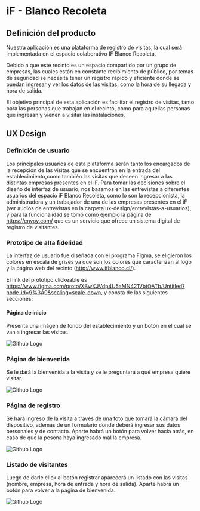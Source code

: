 # iF - Blanco Recoleta

## Definición del producto
Nuestra aplicación es una plataforma de registro de visitas, la cual será implementada en el espacio colaborativo IF Blanco Recoleta. 

Debido a que este recinto es un espacio compartido por un grupo de empresas, las cuales están en constante recibimiento de público, por temas de seguridad se necesita tener un registro rápido y eficiente donde se puedan ingresar y ver los datos de las visitas, como la hora de su llegada y hora de salida.

El objetivo principal de esta aplicación es facilitar el registro de visitas, tanto para las personas que trabajan en el recinto, como para aquellas personas que ingresan y vienen a visitar las instalaciones. 


## UX Design

### Definición de usuario
Los principales usuarios de esta plataforma serán tanto los encargados de la recepción de las visitas que se encuentran en la entrada del establecimiento,como también las visitas que deseen ingresar a las distintas empresas presentes en el iF. 
Para tomar las decisiones sobre el diseño de interfaz de usuario, nos basamos en las entrevistas a diferentes usuarios del espacio iF Blanco Recoleta, como lo son la recepcionista, la administradora y un trabajador de una de las empresas presentes en el iF (ver audios de entrevistas en la carpeta ux-design/entrevistas-a-usuarios), y para la funcionalidad se tomó como ejemplo la página de https://envoy.com/ que es un servicio que ofrece un sistema digital de registro de visitantes.


### Prototipo de alta fidelidad

La interfaz de usuario fue diseñada con el programa Figma, se eligieron los colores en escala de grises ya que son los colores que caracterizan al logo y la página web del recinto (http://www.ifblanco.cl/).

El link del prototipo clickeable es https://www.figma.com/proto/XBwXJVdp4U5aMN421VbtOATb/Untitled?node-id=9%3A0&scaling=scale-down, y consta de las siguientes secciones:

#### Página de inicio
Presenta una imágen de fondo del establecimiento y un botón en el cual se van a ingresar las visitas.

![Github Logo](src/ux-design/prototipo-alta-fidelidad/pagina-inicio.png)


### Página de bienvenida
Se le dará la bienvenida a la visita y se le preguntará a qué empresa quiere visitar.

![Github Logo](src/ux-design/prototipo-alta-fidelidad/pagina-bienvenida.png)


### Página de registro
Se hará ingreso de la visita a través de una foto que tomará la cámara del dispositivo, además de un formulario donde deberá ingresar sus datos personales y de contacto.
Aparte habrá un botón para volver hacia atrás, en caso de que la pesona haya ingresado mal la empresa.

![Github Logo](src/ux-design/prototipo-alta-fidelidad/registro-visita.png)


### Listado de visitantes
Luego de darle click al botón registrar aparecerá un listado con las visitas (nombre, empresa, hora de entrada y hora de salida).
Aparte habrá un botón para volver a la página de bienvenida.

![Github Logo](src/ux-design/prototipo-alta-fidelidad/listado-visitas.png)


